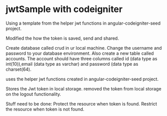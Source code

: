 jwtSample with codeigniter
=========
Using a template from the helper jwt functions in angular-codeigniter-seed project. 

Modified the how the token is saved, send and shared.

Create database called crud in ur local machine. 
Change  the username and password to your database environment. Also create a new table called accounts. 
The account should have three columns called id (data type as int(10)),email (data type as varchar) and password (data type as charset(64). 


uses the helper jwt functions created in angular-codeigniter-seed project.

Stores the Jwt token in local storage. removed the token from local storage on the logout functionality.

Stuff need to be done:
Protect the resource when token is found. Restrict the resource when token is not found.
